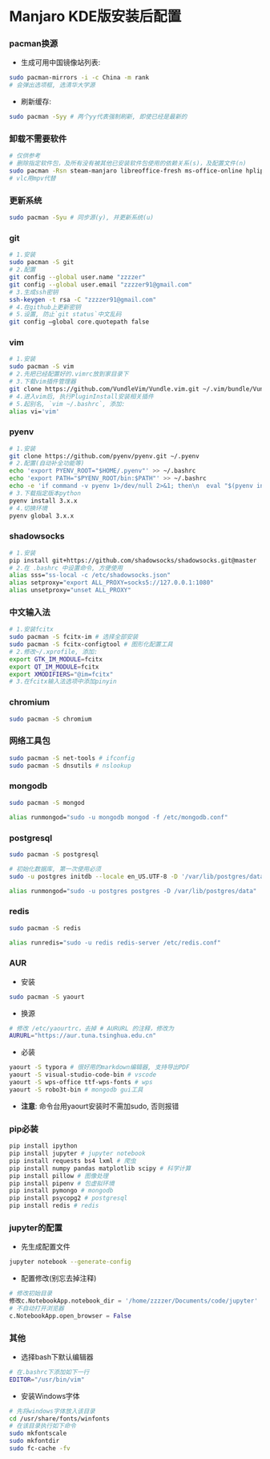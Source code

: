 # Manjaro KDE版安装后配置

### pacman换源

- 生成可用中国镜像站列表:

```bash
sudo pacman-mirrors -i -c China -m rank
# 会弹出选项框, 选清华大学源
```

- 刷新缓存:

```bash
sudo pacman -Syy # 两个yy代表强制刷新, 即使已经是最新的
```

### 卸载不需要软件

```bash
# 仅供参考
# 删除指定软件包，及所有没有被其他已安装软件包使用的依赖关系(s)，及配置文件(n)
sudo pacman -Rsn steam-manjaro libreoffice-fresh ms-office-online hplip firefox manjaro-settings-manager-knotifier octopi-notifier-frameworks manjaro-hello manjaro-documentation-en konversation thunderbird kget cantata vlc bluedevil pulseaudio-bluetooth kwalletmanager kwallet-pam user-manager subversion ruby
# vlc用mpv代替
```

### 更新系统

```bash
sudo pacman -Syu # 同步源(y), 并更新系统(u)
```

### git

```bash
# 1.安装
sudo pacman -S git
# 2.配置
git config --global user.name "zzzzer"
git config --global user.email "zzzzer91@gmail.com"
# 3.生成ssh密钥
ssh-keygen -t rsa -C "zzzzer91@gmail.com"
# 4.在github上更新密钥
# 5.设置, 防止`git status`中文乱码
git config –global core.quotepath false 
```

### vim

```bash
# 1.安装
sudo pacman -S vim 
# 2.先把已经配置好的.vimrc放到家目录下
# 3.下载vim插件管理器
git clone https://github.com/VundleVim/Vundle.vim.git ~/.vim/bundle/Vundle.vim
# 4.进入vim后, 执行PluginInstall安装相关插件
# 5.起别名, `vim ~/.bashrc`, 添加:
alias vi='vim' 
```

### pyenv

``` bash
# 1.安装
git clone https://github.com/pyenv/pyenv.git ~/.pyenv
# 2.配置(自动补全功能等)
echo 'export PYENV_ROOT="$HOME/.pyenv"' >> ~/.bashrc
echo 'export PATH="$PYENV_ROOT/bin:$PATH"' >> ~/.bashrc
echo -e 'if command -v pyenv 1>/dev/null 2>&1; then\n  eval "$(pyenv init -)"\nfi' >> ~/.bashrc
# 3.下载指定版本python
pyenv install 3.x.x
# 4.切换环境
pyenv global 3.x.x
```

### shadowsocks

```bash
# 1.安装
pip install git+https://github.com/shadowsocks/shadowsocks.git@master
# 2.在 .bashrc 中设置命令, 方便使用
alias sss="ss-local -c /etc/shadowsocks.json"
alias setproxy="export ALL_PROXY=socks5://127.0.0.1:1080"
alias unsetproxy="unset ALL_PROXY"
```

### 中文输入法

```bash
# 1.安装fcitx
sudo pacman -S fcitx-im # 选择全部安装
sudo pacman -S fcitx-configtool # 图形化配置工具
# 2.修改~/.xprofile, 添加:
export GTK_IM_MODULE=fcitx
export QT_IM_MODULE=fcitx
export XMODIFIERS="@im=fcitx"
# 3.在fcitx输入法选项中添加pinyin
```

### chromium

```bash
sudo pacman -S chromium
```

### 网络工具包

```bash
sudo pacman -S net-tools # ifconfig
sudo pacman -S dnsutils # nslookup
```

### mongodb

```bash
sudo pacman -S mongod

alias runmongod="sudo -u mongodb mongod -f /etc/mongodb.conf"
```

### postgresql

```bash
sudo pacman -S postgresql

# 初始化数据库, 第一次使用必须
sudo -u postgres initdb --locale en_US.UTF-8 -D '/var/lib/postgres/data'

alias runmongod="sudo -u postgres postgres -D /var/lib/postgres/data"
```

### redis

```bash
sudo pacman -S redis

alias runredis="sudo -u redis redis-server /etc/redis.conf"
```

### AUR

- 安装

```bash
sudo pacman -S yaourt
```

- 换源

```bash
# 修改 /etc/yaourtrc，去掉 # AURURL 的注释，修改为
AURURL="https://aur.tuna.tsinghua.edu.cn"
```

- 必装

```bash
yaourt -S typora # 很好用的markdown编辑器, 支持导出PDF
yaourt -S visual-studio-code-bin # vscode
yaourt -S wps-office ttf-wps-fonts # wps
yaourt -S robo3t-bin # mongodb gui工具
```

- **注意**: 命令台用yaourt安装时不需加sudo, 否则报错

### pip必装

```bash
pip install ipython
pip install jupyter # jupyter notebook
pip install requests bs4 lxml # 爬虫
pip install numpy pandas matplotlib scipy # 科学计算
pip install pillow # 图像处理
pip install pipenv # 包虚拟环境
pip install pymongo # mongodb
pip install psycopg2 # postgresql
pip install redis # redis
```

### jupyter的配置

- 先生成配置文件
```bash
jupyter notebook --generate-config
```
- 配置修改(别忘去掉注释)
```python
# 修改初始目录
修改c.NotebookApp.notebook_dir = '/home/zzzzer/Documents/code/jupyter'
# 不自动打开浏览器
c.NotebookApp.open_browser = False
```

### 其他

- 选择bash下默认编辑器

```bash
# 在.bashrc下添加如下一行
EDITOR="/usr/bin/vim"
```

- 安装Windows字体

```bash
# 先将windows字体放入该目录
cd /usr/share/fonts/winfonts
# 在该目录执行如下命令
sudo mkfontscale
sudo mkfontdir
sudo fc-cache -fv
```

